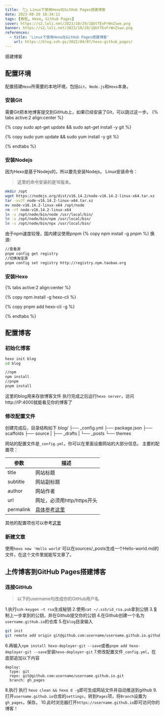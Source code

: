 ```yaml
---
title: 「🐧」Linux下使用Hexo在GitHub Pages搭建博客
date: 2023-08-20 16:34:11
tags: [教程, Hexo, Github Pages]
cover: https://s2.loli.net/2023/10/29/1QUtTExFrWnZswe.png
banner: https://s2.loli.net/2023/10/29/1QUtTExFrWnZswe.png
references:
  - title: 'Linux下使用Hexo在GitHub Pages搭建博客'
    url: https://blog.xzh.gs/2022/04/07/hexo-github_pages/
---
```


搭建博客

<!--more-->

## 配置环境
配置搭建`Hexo`所需要的本地环境，包括`Git`、`Node.js`和`Hexo`本身。

### 安装Git
需要Git把本地博客提交到GitHub上，如果已经安装了Git，可以跳过这一步。
{% tabs active:2 align:center %}

<!-- tab Debian系 -->
{% copy sudo apt-get update && sudo apt-get install -y git %}

<!-- tab RedHat系 -->
{% copy sudo yum update && sudo yum install -y git %}

{% endtabs %}

### 安装Nodejs
因为Hexo是基于Nodejs的，所以要先安装Nodejs。
Linux安装命令：
>这里的命令安装的是16版本。
``` BASH
mkdir /opt
wget https://nodejs.org/dist/v16.14.2/node-v16.14.2-linux-x64.tar.xz
tar -xvJf node-v16.14.2-linux-x64.tar.xz
mv node-v16.14.2-linux-x64 /opt/node
rm -rf node-v16.14.2-linux-x64
ln -s /opt/node/bin/node /usr/local/bin/
ln -s /opt/node/bin/npm /usr/local/bin/
ln -s /opt/node/bin/npx /usr/local/bin/
```
由于npm速度较慢，国内建议使用pnpm
{% copy npm install -g pnpm %}
换源:
``` BASH
//查看源
pnpm config get registry 
//切换淘宝源
pnpm config set registry http://registry.npm.taobao.org 
```

### 安装Hexo
{% tabs active:2 align:center %}

<!-- tab npm -->
{% copy npm install -g hexo-cli %}

<!-- tab pnpm -->
{% copy pnpm add hexo-cli -g %}

{% endtabs %}

## 配置博客
### 初始化博客
``` BASH
hexo init blog
cd blog

//npm
npm install
//pnpm
pnpm install
```
这里的blog用来存放博客文件
执行完成之后运行`hexo server`，访问http://IP:4000就能看见你的博客了

### 修改配置文件

创建完成后，目录结构如下
blog/
├── _config.yml
├── package.json
├── scaffolds
├── source
| ├── _drafts
| └── _posts
└── themes

网站的配置文件是`_config.yml`，你可以在里面设置网站的大部分信息。
主要的配置项：

| 参数 | 描述 |
| --- | --- |
| title | 网站标题 |
| subtitle | 网站副标题 |
| author | 网站作者 |
| url | 网址，必须用http/https开头 |
| permalink | [具体参考这里](https://hexo.io/zh-cn/docs/permalinks) |

其他的配置项也可以参考[这里](https://hexo.io/zh-cn/docs/configuration)

### 新建文章
使用`hexo new 'Hello world'`可以在sources/_posts生成一个Hello-world.md的文件，在这个文件里就能写文章了。

## 上传博客到GitHub Pages搭建博客
### 连接GitHub
>以下的username均改成你的GitHub用户名

1.执行`ssh-keygen –t rsa`生成秘钥
2.使用`cat ~/.ssh/id_rsa.pub`拿到公钥
3.复制上一步拿到的公钥，并在Github提交你的公钥
4.在Github创建一个名为`username.github.io`的仓库
5.在`blog`目录输入
``` BASH
git init
git remote add origin git@github.com:username/username.github.io.github
```
6.再输入`npm install hexo-deployer-git --save`或者`pnpm add hexo-deployer-git --save`安装`hexo-deployer-git`
7.修改配置文件`_config.yml`，在底部追加以下内容
``` CONFIG
deploy:
  type: git
  repo: git@github.com:username/username.github.io.git
  branch: gh_pages
```
8.执行 执行 `hexo clean && hexo d -g`即可生成网站文件并自动推送到github
9.打开`username.github.io`仓库的`settings`，转到`Pages`项，将`Branch`设置为`gh_pages`，保存。
10.此时浏览器打开`https://username.github.io`即可访问你的博客！
